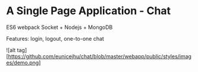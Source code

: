 <h1>A Single Page Application - Chat</h1>

ES6 webpack Socket + Nodejs + MongoDB

Features: login, logout, one-to-one chat

![alt tag][https://github.com/eunicejhu/chat/blob/master/webapp/public/styles/images/demo.png]


